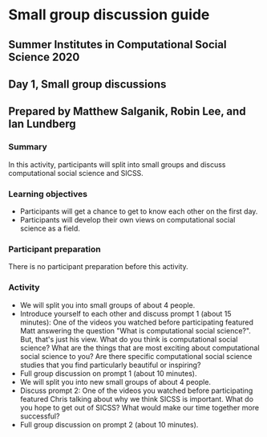 # Small group discussion guide
## Summer Institutes in Computational Social Science 2020
## Day 1, Small group discussions
## Prepared by Matthew Salganik, Robin Lee, and Ian Lundberg

### Summary

In this activity, participants will split into small groups and discuss computational social science and SICSS.

### Learning objectives

- Participants will get a chance to get to know each other on the first day.
- Participants will develop their own views on computational social science as a field.

### Participant preparation

There is no participant preparation before this activity.

### Activity

- We will split you into small groups of about 4 people.
- Introduce yourself to each other and discuss prompt 1 (about 15 minutes): One of the videos you watched before participating featured Matt answering the question "What is computational social science?".  But, that's just his view.  What do you think is computational social science?  What are the things that are most exciting about computational social science to you? Are there specific computational social science studies that you find particularly beautiful or inspiring?
- Full group discussion on prompt 1 (about 10 minutes).
- We will split you into new small groups of about 4 people.
- Discuss prompt 2: One of the videos you watched before participating featured Chris talking about why we think SICSS is important. What do you hope to get out of SICSS? What would make our time together more successful?
- Full group discussion on prompt 2 (about 10 minutes).
